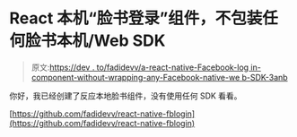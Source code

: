 # React 本机“脸书登录”组件，不包装任何脸书本机/Web SDK

> 原文:[https://dev . to/fadidevv/a-react-native-Facebook-log in-component-without-wrapping-any-Facebook-native-we b-SDK-3anb](https://dev.to/fadidevv/a-react-native-facebook-login-component-without-wrapping-any-facebook-native-web-sdk-3anb)

你好，我已经创建了反应本地脸书组件，没有使用任何 SDK 看看。

[https://github.com/fadidevv/react-native-fblogin](https://github.com/fadidevv/react-native-fblogin)